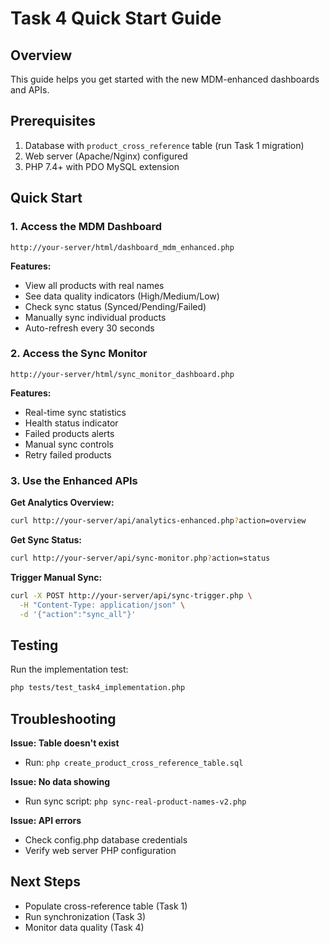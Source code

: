 # Task 4 Quick Start Guide

## Overview

This guide helps you get started with the new MDM-enhanced dashboards and APIs.

## Prerequisites

1. Database with `product_cross_reference` table (run Task 1 migration)
2. Web server (Apache/Nginx) configured
3. PHP 7.4+ with PDO MySQL extension

## Quick Start

### 1. Access the MDM Dashboard

```
http://your-server/html/dashboard_mdm_enhanced.php
```

**Features:**

- View all products with real names
- See data quality indicators (High/Medium/Low)
- Check sync status (Synced/Pending/Failed)
- Manually sync individual products
- Auto-refresh every 30 seconds

### 2. Access the Sync Monitor

```
http://your-server/html/sync_monitor_dashboard.php
```

**Features:**

- Real-time sync statistics
- Health status indicator
- Failed products alerts
- Manual sync controls
- Retry failed products

### 3. Use the Enhanced APIs

**Get Analytics Overview:**

```bash
curl http://your-server/api/analytics-enhanced.php?action=overview
```

**Get Sync Status:**

```bash
curl http://your-server/api/sync-monitor.php?action=status
```

**Trigger Manual Sync:**

```bash
curl -X POST http://your-server/api/sync-trigger.php \
  -H "Content-Type: application/json" \
  -d '{"action":"sync_all"}'
```

## Testing

Run the implementation test:

```bash
php tests/test_task4_implementation.php
```

## Troubleshooting

**Issue: Table doesn't exist**

- Run: `php create_product_cross_reference_table.sql`

**Issue: No data showing**

- Run sync script: `php sync-real-product-names-v2.php`

**Issue: API errors**

- Check config.php database credentials
- Verify web server PHP configuration

## Next Steps

- Populate cross-reference table (Task 1)
- Run synchronization (Task 3)
- Monitor data quality (Task 4)
